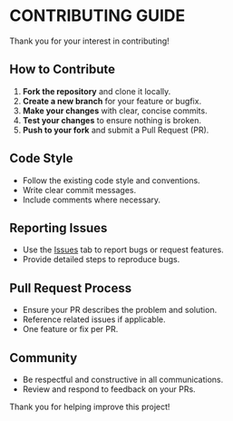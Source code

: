 # CONTRIBUTING GUIDE

Thank you for your interest in contributing!

## How to Contribute

1. **Fork the repository** and clone it locally.
2. **Create a new branch** for your feature or bugfix.
3. **Make your changes** with clear, concise commits.
4. **Test your changes** to ensure nothing is broken.
5. **Push to your fork** and submit a Pull Request (PR).

## Code Style

- Follow the existing code style and conventions.
- Write clear commit messages.
- Include comments where necessary.

## Reporting Issues

- Use the [Issues](../../issues) tab to report bugs or request features.
- Provide detailed steps to reproduce bugs.

## Pull Request Process

- Ensure your PR describes the problem and solution.
- Reference related issues if applicable.
- One feature or fix per PR.

## Community

- Be respectful and constructive in all communications.
- Review and respond to feedback on your PRs.

Thank you for helping improve this project!